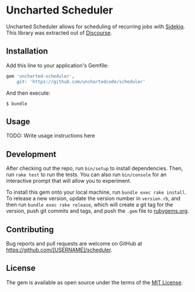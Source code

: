 # Uncharted Scheduler

Uncharted Scheduler allows for scheduling of recurring jobs with [Sidekiq](https://github.com/mperham/sidekiq). This library was extracted out of [Discourse](https://github.com/discourse/discourse).

## Installation

Add this line to your application's Gemfile:

```ruby
gem 'uncharted-scheduler',
    git: 'https://github.com/unchartedcode/scheduler'
```

And then execute:

    $ bundle

## Usage

TODO: Write usage instructions here

## Development

After checking out the repo, run `bin/setup` to install dependencies. Then, run `rake test` to run the tests. You can also run `bin/console` for an interactive prompt that will allow you to experiment.

To install this gem onto your local machine, run `bundle exec rake install`. To release a new version, update the version number in `version.rb`, and then run `bundle exec rake release`, which will create a git tag for the version, push git commits and tags, and push the `.gem` file to [rubygems.org](https://rubygems.org).

## Contributing

Bug reports and pull requests are welcome on GitHub at https://github.com/[USERNAME]/scheduler.


## License

The gem is available as open source under the terms of the [MIT License](http://opensource.org/licenses/MIT).
